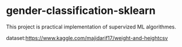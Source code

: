 # gender-classification-sklearn
This project is practical implementation of supervized ML algorithmes.

dataset:https://www.kaggle.com/majidarif17/weight-and-heightcsv

